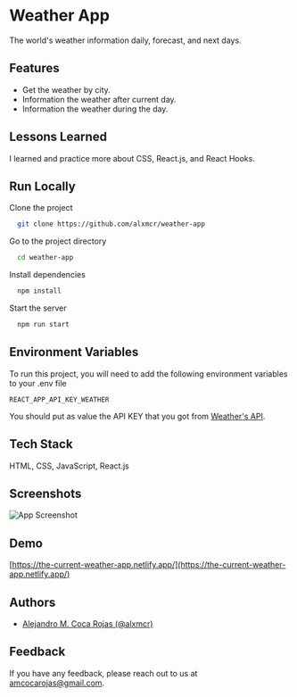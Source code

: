 
# Weather App

The world's weather information daily, forecast, and next days.


## Features

- Get the weather by city.
- Information the weather after current day.
- Information the weather during the day.

  
## Lessons Learned

I learned and practice more about CSS, React.js, and React Hooks.

  
## Run Locally

Clone the project

```bash
  git clone https://github.com/alxmcr/weather-app
```

Go to the project directory

```bash
  cd weather-app
```

Install dependencies

```bash
  npm install
```

Start the server

```bash
  npm run start
```

  
## Environment Variables

To run this project, you will need to add the following environment variables to your .env file

`REACT_APP_API_KEY_WEATHER`

You should put as value the API KEY that you got from [Weather's API](https://www.weatherapi.com/).

  
## Tech Stack

HTML, CSS, JavaScript, React.js

  
## Screenshots

![App Screenshot](https://res.cloudinary.com/images-alex-projects/image/upload/v1623008099/Portfolio/weather-app-images/weather-app_yupard.png)

  
## Demo

[https://the-current-weather-app.netlify.app/](https://the-current-weather-app.netlify.app/)

  
## Authors

- [Alejandro M. Coca Rojas (@alxmcr)](https://www.github.com/alxmcr)

  
## Feedback

If you have any feedback, please reach out to us at amcocarojas@gmail.com.

  